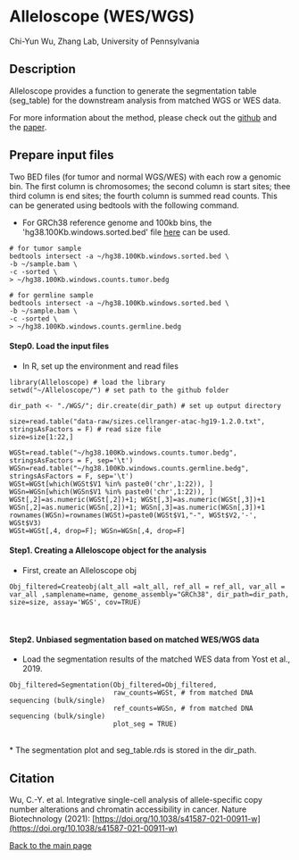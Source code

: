 Alleloscope (WES/WGS)
================
Chi-Yun Wu, Zhang Lab, University of Pennsylvania

## Description
Alleloscope provides a function to generate the segmentation table (seg_table) for the downstream analysis from matched WGS or WES data. 

For more information about the method, please check out the [github](https://github.com/seasoncloud/Alleloscope) and the [paper](https://doi.org/10.1038/s41587-021-00911-w).
<br/>

## Prepare input files
Two BED files (for tumor and normal WGS/WES) with each row a genomic bin. The first column is chromosomes; the second column is start sites; thee third column is end sites; the fourth column is summed read counts. 
This can be generated using bedtools with the following command.
* For GRCh38 reference genome and 100kb bins, the 'hg38.100Kb.windows.sorted.bed' file [here](https://github.com/seasoncloud/Alleloscope/blob/main/data-raw/hg38.100Kb.windows.sorted.bed) can be used. 
```
# for tumor sample
bedtools intersect -a ~/hg38.100Kb.windows.sorted.bed \
-b ~/sample.bam \
-c -sorted \
> ~/hg38.100Kb.windows.counts.tumor.bedg

# for germline sample
bedtools intersect -a ~/hg38.100Kb.windows.sorted.bed \
-b ~/sample.bam \
-c -sorted \
> ~/hg38.100Kb.windows.counts.germline.bedg
```

#### Step0. Load the input files

* In R, set up the environment and read files
```
library(Alleloscope) # load the library
setwd("~/Alleloscope/") # set path to the github folder

dir_path <- "./WGS/"; dir.create(dir_path) # set up output directory

size=read.table("data-raw/sizes.cellranger-atac-hg19-1.2.0.txt", stringsAsFactors = F) # read size file
size=size[1:22,]

WGSt=read.table("~/hg38.100Kb.windows.counts.tumor.bedg", stringsAsFactors = F, sep='\t')
WGSn=read.table("~/hg38.100Kb.windows.counts.germline.bedg", stringsAsFactors = F, sep='\t')
WGSt=WGSt[which(WGSt$V1 %in% paste0('chr',1:22)), ]
WGSn=WGSn[which(WGSn$V1 %in% paste0('chr',1:22)), ]
WGSt[,2]=as.numeric(WGSt[,2])+1; WGSt[,3]=as.numeric(WGSt[,3])+1
WGSn[,2]=as.numeric(WGSn[,2])+1; WGSn[,3]=as.numeric(WGSn[,3])+1
rownames(WGSn)=rownames(WGSt)=paste0(WGSt$V1,"-", WGSt$V2,'-', WGSt$V3)
WGSt=WGSt[,4, drop=F]; WGSn=WGSn[,4, drop=F]
```

#### Step1. Creating a Alleloscope object for the analysis

* First, create an Alleloscope obj
```
Obj_filtered=Createobj(alt_all =alt_all, ref_all = ref_all, var_all = var_all ,samplename=name, genome_assembly="GRCh38", dir_path=dir_path, size=size, assay='WGS', cov=TRUE)
```
<br/>

#### Step2. Unbiased segmentation based on matched WES/WGS data

* Load the segmentation results of the matched WES data from Yost et al., 2019.
```
Obj_filtered=Segmentation(Obj_filtered=Obj_filtered, 
                          raw_counts=WGSt, # from matched DNA sequencing (bulk/single)
                          ref_counts=WGSn, # from matched DNA sequencing (bulk/single)
                          plot_seg = TRUE)
```
<br/>
* The segmentation plot and seg_table.rds is stored in the dir_path.


## Citation
Wu, C.-Y. et al. Integrative single-cell analysis of allele-specific copy number alterations and chromatin accessibility in cancer. Nature Biotechnology (2021): [https://doi.org/10.1038/s41587-021-00911-w](https://doi.org/10.1038/s41587-021-00911-w)





[Back to the main page](https://github.com/seasoncloud/Alleloscope)

